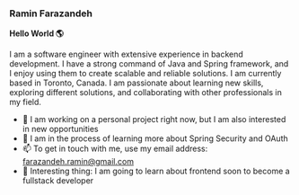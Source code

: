 ### Ramin Farazandeh

**Hello World 🌎**

I am a software engineer with extensive experience in backend development. I have a strong command of Java and Spring framework, and I enjoy using them to create scalable and reliable solutions. I am currently based in Toronto, Canada. I am passionate about learning new skills, exploring different solutions, and collaborating with other professionals in my field.

- 🔭 I am working on a personal project right now, but I am also interested in new opportunities
- 🌱 I am in the process of learning more about Spring Security and OAuth
- 📫 To get in touch with me, use my email address: farazandeh.ramin@gmail.com
- 🎉 Interesting thing: I am going to learn about frontend soon to become a fullstack developer
